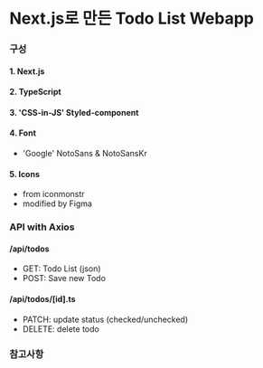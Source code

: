 # Next.js로 만든 Todo List Webapp

### 구성

#### 1. Next.js
#### 2. TypeScript
#### 3. 'CSS-in-JS' Styled-component
#### 4. Font
- 'Google' NotoSans & NotoSansKr
#### 5. Icons
- from iconmonstr
- modified by Figma

### API with Axios

#### /api/todos
- GET: Todo List (json)
- POST: Save new Todo

#### /api/todos/[id].ts
- PATCH: update status (checked/unchecked)
- DELETE: delete todo


### 참고사항

